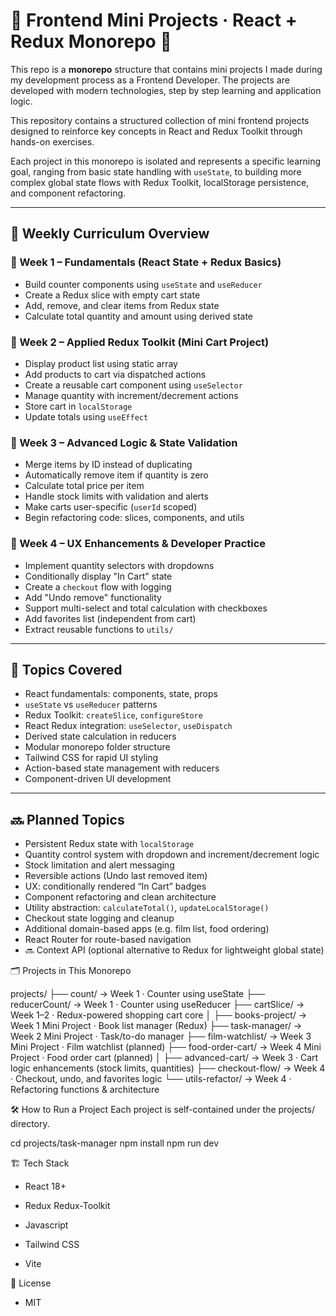 # 📘 Frontend Mini Projects · React + Redux Monorepo 🚀

This repo is a **monorepo** structure that contains mini projects I made during my development process as a Frontend Developer. The projects are developed with modern technologies, step by step learning and application logic.

This repository contains a structured collection of mini frontend projects designed to reinforce key concepts in React and Redux Toolkit through hands-on exercises.

Each project in this monorepo is isolated and represents a specific learning goal, ranging from basic state handling with `useState`, to building more complex global state flows with Redux Toolkit, localStorage persistence, and component refactoring.

---

## 📅 Weekly Curriculum Overview

### 🔹 Week 1 – Fundamentals (React State + Redux Basics)

- Build counter components using `useState` and `useReducer`
- Create a Redux slice with empty cart state
- Add, remove, and clear items from Redux state
- Calculate total quantity and amount using derived state

### 🔹 Week 2 – Applied Redux Toolkit (Mini Cart Project)

- Display product list using static array
- Add products to cart via dispatched actions
- Create a reusable cart component using `useSelector`
- Manage quantity with increment/decrement actions
- Store cart in `localStorage`
- Update totals using `useEffect`

### 🔹 Week 3 – Advanced Logic & State Validation

- Merge items by ID instead of duplicating
- Automatically remove item if quantity is zero
- Calculate total price per item
- Handle stock limits with validation and alerts
- Make carts user-specific (`userId` scoped)
- Begin refactoring code: slices, components, and utils

### 🔹 Week 4 – UX Enhancements & Developer Practice

- Implement quantity selectors with dropdowns
- Conditionally display "In Cart" state
- Create a `checkout` flow with logging
- Add "Undo remove" functionality
- Support multi-select and total calculation with checkboxes
- Add favorites list (independent from cart)
- Extract reusable functions to `utils/`

---

## 🧠 Topics Covered

- React fundamentals: components, state, props
- `useState` vs `useReducer` patterns
- Redux Toolkit: `createSlice`, `configureStore`
- React Redux integration: `useSelector`, `useDispatch`
- Derived state calculation in reducers
- Modular monorepo folder structure
- Tailwind CSS for rapid UI styling
- Action-based state management with reducers
- Component-driven UI development

---

## 🔜 Planned Topics

- Persistent Redux state with `localStorage`
- Quantity control system with dropdown and increment/decrement logic
- Stock limitation and alert messaging
- Reversible actions (Undo last removed item)
- UX: conditionally rendered “In Cart” badges
- Component refactoring and clean architecture
- Utility abstraction: `calculateTotal()`, `updateLocalStorage()`
- Checkout state logging and cleanup
- Additional domain-based apps (e.g. film list, food ordering)
- React Router for route-based navigation
- 🔜 Context API (optional alternative to Redux for lightweight global state)

🗂 Projects in This Monorepo

projects/
├── count/                  → Week 1 · Counter using useState
├── reducerCount/           → Week 1 · Counter using useReducer
├── cartSlice/              → Week 1–2 · Redux-powered shopping cart core
│
├── books-project/          → Week 1 Mini Project · Book list manager (Redux)
├── task-manager/           → Week 2 Mini Project · Task/to-do manager
├── film-watchlist/         → Week 3 Mini Project · Film watchlist (planned)
├── food-order-cart/        → Week 4 Mini Project · Food order cart (planned)
│
├── advanced-cart/          → Week 3 · Cart logic enhancements (stock limits, quantities)
├── checkout-flow/          → Week 4 · Checkout, undo, and favorites logic
└── utils-refactor/         → Week 4 · Refactoring functions & architecture


🛠 How to Run a Project
Each project is self-contained under the projects/ directory.

cd projects/task-manager
npm install
npm run dev


🏗 Tech Stack
 - React 18+

 - Redux Redux-Toolkit

 - Javascript

 - Tailwind CSS

 - Vite

 🔖 License
 - MIT


